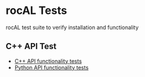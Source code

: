 # rocAL Tests

rocAL test suite to verify installation and functionality

## C++ API Test
* [C++ API functionality tests](cpp_api)
* [Python API functionality tests](python_api)